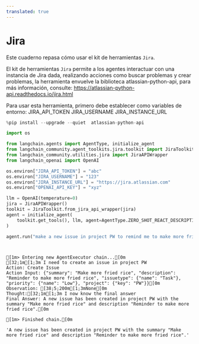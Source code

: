 ```yaml
---
translated: true
---
```


# Jira

Este cuaderno repasa cómo usar el kit de herramientas `Jira`.

El kit de herramientas `Jira` permite a los agentes interactuar con una instancia de Jira dada, realizando acciones como buscar problemas y crear problemas, la herramienta envuelve la biblioteca atlassian-python-api, para más información, consulte: https://atlassian-python-api.readthedocs.io/jira.html

Para usar esta herramienta, primero debe establecer como variables de entorno:
    JIRA_API_TOKEN
    JIRA_USERNAME
    JIRA_INSTANCE_URL

```python
%pip install --upgrade --quiet  atlassian-python-api
```

```python
import os

from langchain.agents import AgentType, initialize_agent
from langchain_community.agent_toolkits.jira.toolkit import JiraToolkit
from langchain_community.utilities.jira import JiraAPIWrapper
from langchain_openai import OpenAI
```

```python
os.environ["JIRA_API_TOKEN"] = "abc"
os.environ["JIRA_USERNAME"] = "123"
os.environ["JIRA_INSTANCE_URL"] = "https://jira.atlassian.com"
os.environ["OPENAI_API_KEY"] = "xyz"
```

```python
llm = OpenAI(temperature=0)
jira = JiraAPIWrapper()
toolkit = JiraToolkit.from_jira_api_wrapper(jira)
agent = initialize_agent(
    toolkit.get_tools(), llm, agent=AgentType.ZERO_SHOT_REACT_DESCRIPTION, verbose=True
)
```

```python
agent.run("make a new issue in project PW to remind me to make more fried rice")
```

```output


[1m> Entering new AgentExecutor chain...[0m
[32;1m[1;3m I need to create an issue in project PW
Action: Create Issue
Action Input: {"summary": "Make more fried rice", "description": "Reminder to make more fried rice", "issuetype": {"name": "Task"}, "priority": {"name": "Low"}, "project": {"key": "PW"}}[0m
Observation: [38;5;200m[1;3mNone[0m
Thought:[32;1m[1;3m I now know the final answer
Final Answer: A new issue has been created in project PW with the summary "Make more fried rice" and description "Reminder to make more fried rice".[0m

[1m> Finished chain.[0m
```

```output
'A new issue has been created in project PW with the summary "Make more fried rice" and description "Reminder to make more fried rice".'
```
